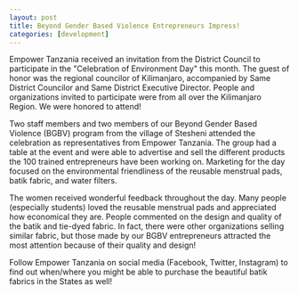 ```yaml
---
layout: post
title: Beyond Gender Based Violence Entrepreneurs Impress!
categories: [development]
---
```


Empower Tanzania received an invitation from the District Council to participate in the "Celebration of Environment Day" this month. The guest of honor was the regional councilor of Kilimanjaro, accompanied by Same District Councilor and Same District Executive Director. People and organizations invited to participate were from all over the Kilimanjaro Region. We were honored to attend!

Two staff members and two members of our Beyond Gender Based Violence (BGBV) program from the village of Stesheni attended the celebration as representatives from Empower Tanzania. The group had a table at the event and were able to advertise and sell the different products the 100 trained entrepreneurs have been working on. Marketing for the day focused on the environmental friendliness of the reusable menstrual pads, batik fabric, and water filters.

The women received wonderful feedback throughout the day. Many people (especially students) loved the reusable menstrual pads and appreciated how economical they are. People commented on the design and quality of the batik and tie-dyed fabric. In fact, there were other organizations selling similar fabric, but those made by our BGBV entrepreneurs attracted the most attention because of their quality and design!

Follow Empower Tanzania on social media (Facebook, Twitter, Instagram) to find out when/where you might be able to purchase the beautiful batik fabrics in the States as well!
